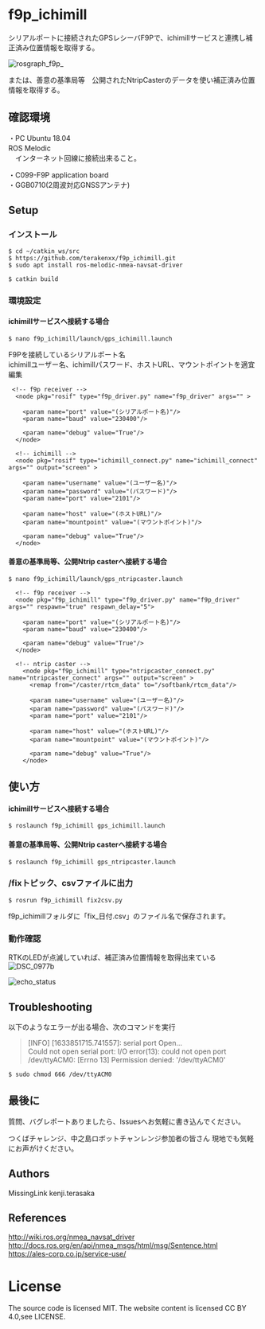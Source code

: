 # f9p_ichimill

シリアルポートに接続されたGPSレシーバF9Pで、ichimillサービスと連携し補正済み位置情報を取得する。<br>

![rosgraph_f9p_](https://user-images.githubusercontent.com/16064762/136687925-9b3c98f7-54e4-4dc8-8176-0805cb15f15a.png)


または、善意の基準局等　公開されたNtripCasterのデータを使い補正済み位置情報を取得する。<br>


## 確認環境
・PC
  Ubuntu 18.04  <br>
  ROS Melodic　<br>
　インターネット回線に接続出来ること。<br>

・C099-F9P application board <br>
・GGB0710(2周波対応GNSSアンテナ)<br>


## Setup

### インストール
```
$ cd ~/catkin_ws/src
$ https://github.com/terakenxx/f9p_ichimill.git
$ sudo apt install ros-melodic-nmea-navsat-driver

$ catkin build
```

### 環境設定

#### ichimillサービスへ接続する場合

```
$ nano f9p_ichimill/launch/gps_ichimill.launch 
```

F9Pを接続しているシリアルポート名 <br>
ichimillユーザー名、ichimillパスワード、ホストURL、マウントポイントを適宜編集 <br>

```
 <!-- f9p receiver -->
  <node pkg="rosif" type="f9p_driver.py" name="f9p_driver" args="" >

    <param name="port" value="(シリアルポート名)"/>
    <param name="baud" value="230400"/>

    <param name="debug" value="True"/>
  </node>

  <!-- ichimill -->
  <node pkg="rosif" type="ichimill_connect.py" name="ichimill_connect" args="" output="screen" >

    <param name="username" value="(ユーザー名)"/>
    <param name="password" value="(パスワード)"/>
    <param name="port" value="2101"/>

    <param name="host" value="(ホストURL)"/>
    <param name="mountpoint" value="(マウントポイント)"/>

    <param name="debug" value="True"/>
  </node>
```

#### 善意の基準局等、公開Ntrip casterへ接続する場合

```
$ nano f9p_ichimill/launch/gps_ntripcaster.launch 
```

```
  <!-- f9p receiver -->
  <node pkg="f9p_ichimill" type="f9p_driver.py" name="f9p_driver" args="" respawn="true" respawn_delay="5">

    <param name="port" value="(シリアルポート名)"/>
    <param name="baud" value="230400"/>

    <param name="debug" value="True"/>
  </node>

  <!-- ntrip caster -->
    <node pkg="f9p_ichimill" type="ntripcaster_connect.py" name="ntripcaster_connect" args="" output="screen" >
      <remap from="/caster/rtcm_data" to="/softbank/rtcm_data"/>

      <param name="username" value="(ユーザー名)"/>
      <param name="password" value="(パスワード)"/>
      <param name="port" value="2101"/>

      <param name="host" value="(ホストURL)"/>
      <param name="mountpoint" value="(マウントポイント)"/>

      <param name="debug" value="True"/>
    </node>
```


## 使い方

#### ichimillサービスへ接続する場合

```
$ roslaunch f9p_ichimill gps_ichimill.launch
```

#### 善意の基準局等、公開Ntrip casterへ接続する場合

```
$ roslaunch f9p_ichimill gps_ntripcaster.launch
```


### /fixトピック、csvファイルに出力

```
$ rosrun f9p_ichimill fix2csv.py
```

f9p_ichimillフォルダに「fix_日付.csv」のファイル名で保存されます。

### 動作確認

RTKのLEDが点滅していれば、補正済み位置情報を取得出来ている <br>
![DSC_0977b](https://user-images.githubusercontent.com/16064762/136687935-de46f6e8-35dd-4b2f-94f4-e90f6fcfe119.jpg)

![echo_status](https://user-images.githubusercontent.com/16064762/137603400-681ad13b-2517-4651-b29d-e74ec0d5ea25.png)

## Troubleshooting
以下のようなエラーが出る場合、次のコマンドを実行<br>
>[INFO] [1633851715.741557]: serial port Open... <br>
>Could not open serial port: I/O error(13): could not open port /dev/ttyACM0: [Errno 13] Permission denied: '/dev/ttyACM0' <br>

```
$ sudo chmod 666 /dev/ttyACM0
```

## 最後に
質問、バグレポートありましたら、Issuesへお気軽に書き込んでください。

つくばチャレンジ、中之島ロボットチャンレンジ参加者の皆さん
現地でも気軽にお声がけください。


## Authors
MissingLink kenji.terasaka <br>

## References
 http://wiki.ros.org/nmea_navsat_driver <br>
 http://docs.ros.org/en/api/nmea_msgs/html/msg/Sentence.html <br>
 https://ales-corp.co.jp/service-use/ <br>

# License
The source code is licensed MIT. The website content is licensed CC BY 4.0,see LICENSE.
